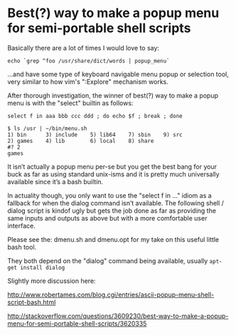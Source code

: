 Best(?) way to make a popup menu for semi-portable shell scripts
================================================================

Basically there are a lot of times I would love to say:

    echo `grep ^foo /usr/share/dict/words | popup_menu`

...and have some type of keyboard navigable menu popup or selection tool, very similar to how vim's ":Explore" mechanism works.

After thorough investigation, the winner of best(?) way to make a popup menu is with the "select" builtin as follows:

    select f in aaa bbb ccc ddd ; do echo $f ; break ; done

    $ ls /usr | ~/bin/menu.sh
    1) bin      3) include    5) lib64    7) sbin    9) src
    2) games    4) lib        6) local    8) share
    #? 2
    games

It isn’t actually a popup menu per-se but you get the best bang for your buck as far as using standard unix-isms and it is pretty much universally available since it’s a bash builtin.

In actuality though, you only want to use the "select f in ..." idiom as a fallback for when the dialog command isn’t available. The following shell / dialog script is kindof ugly but gets the job done as far as providing the same inputs and outputs as above but with a more comfortable user interface.

Please see the: dmenu.sh and dmenu.opt for my take on this useful little bash tool.

They both depend on the "dialog" command being available, usually `apt-get install dialog`

Slightly more discussion here:

http://www.robertames.com/blog.cgi/entries/ascii-popup-menu-shell-script-bash.html

http://stackoverflow.com/questions/3609230/best-way-to-make-a-popup-menu-for-semi-portable-shell-scripts/3620335
